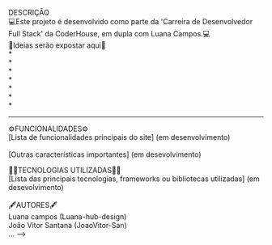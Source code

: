 DESCRIÇÃO <br>
💻Este projeto é desenvolvido como parte da 'Carreira de Desenvolvedor Full Stack' da CoderHouse, em dupla com Luana Campos.💻
<br>
🧠Ideias serão expostar aqui🧠
<br>
*
<br>
*
<br>
*
<br>
*
<br>
*
<br>
*
<br>
*
<hr>

⚙️FUNCIONALIDADES⚙️ <br>
[Lista de funcionalidades principais do site] (em desenvolvimento) <br>            
[Outras características importantes] (em desevolvimento) <br>

👩‍💻TECNOLOGIAS UTILIZADAS👨‍💻<br>
[Lista das principais tecnologias, frameworks ou bibliotecas utilizadas] (em desevolvimento)<br>
<br>
🖋️AUTORES🖋️<br>
Luana campos (Luana-hub-design)<br>
João Vitor Santana (JoaoVitor-San)<br>
... -->
